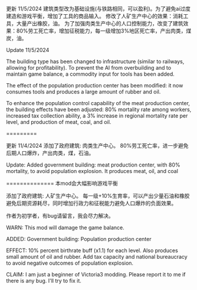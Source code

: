 更新 11/5/2024
建筑类型改为基础设施(与铁路相同，可以盈利)。为了避免ai过度建造和游戏平衡，增加了工具的商品输入。
修改了人矿生产中心的效果：消耗工具，大量产出橡胶，油。
为了加强肉类生产中心的人口控制能力，改变了建筑效果：80%劳工死亡率，增加征税能力，每一级增加3%地区死亡率，产出肉类，煤炭，油。

Update 11/5/2024

The building type has been changed to infrastructure (similar to railways, allowing for profitability). To prevent the AI from overbuilding and to maintain game balance, a commodity input for tools has been added.

The effect of the population production center has been modified: it now consumes tools and produces a large amount of rubber and oil.

To enhance the population control capability of the meat production center, the building effects have been adjusted: 80% mortality rate among workers, increased tax collection ability, a 3% increase in regional mortality rate per level, and production of meat, coal, and oil.

=========

更新 11/4/2024
添加了政府建筑: 肉类生产中心。 80%劳工死亡率，进一步避免后期人口爆炸，产出肉类，煤，石油。

Update:
Added government building: meat production center, with 80% mortality, to avoid population explosion. It produces meat, oil, and coal

==============
本mod会大幅影响游戏平衡

添加了政府建筑: 人矿生产中心。 每一级+10%生育率，可以产出少量石油和橡胶避免后期资源耗尽，同时增加行政力和征税能力避免人口爆炸的负面效果。

作者为初学者，有bug请留言，我会尽力解决。

WARN: This mod will damage the game balance.

ADDED: Government building: Population production center

EFFECT: 10% percent birthrate buff (x1.1) for each level. Also produces small amount of oil and rubber. Add tax capacity and national bureaucracy to avoid negative outcomes of population explosion.

CLAIM: I am just a beginner of Victoria3 modding. Please report it to me if there is any bug. I'll try to fix it.